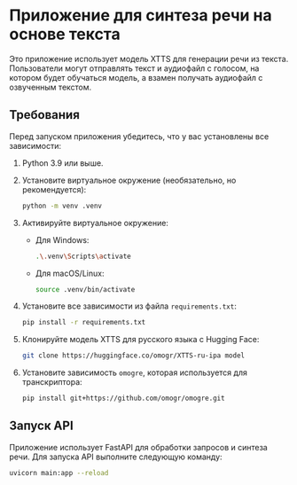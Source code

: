 # Приложение для синтеза речи на основе текста

Это приложение использует модель XTTS для генерации речи из текста. Пользователи могут отправлять текст и аудиофайл с голосом, на котором будет обучаться модель, а взамен получать аудиофайл с озвученным текстом.

## Требования

Перед запуском приложения убедитесь, что у вас установлены все зависимости:

1. Python 3.9 или выше.
2. Установите виртуальное окружение (необязательно, но рекомендуется):

    ```bash
    python -m venv .venv
    ```

3. Активируйте виртуальное окружение:

    - Для Windows:
      ```bash
      .\.venv\Scripts\activate
      ```
    - Для macOS/Linux:
      ```bash
      source .venv/bin/activate
      ```

4. Установите все зависимости из файла `requirements.txt`:

    ```bash
    pip install -r requirements.txt
    ```

5. Клонируйте модель XTTS для русского языка с Hugging Face:

    ```bash
    git clone https://huggingface.co/omogr/XTTS-ru-ipa model
    ```

6. Установите зависимость `omogre`, которая используется для транскриптора:

    ```bash
    pip install git+https://github.com/omogr/omogre.git
    ```

## Запуск API

Приложение использует FastAPI для обработки запросов и синтеза речи. Для запуска API выполните следующую команду:

```bash
uvicorn main:app --reload
